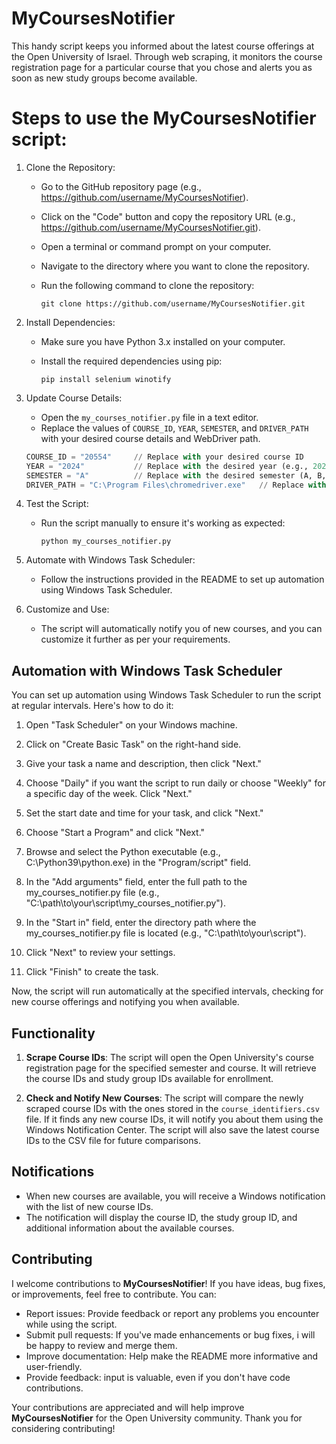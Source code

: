 # MyCoursesNotifier

This handy script keeps you informed about the latest course offerings at the Open University of Israel. Through web scraping, it monitors the course registration page for a particular course that you chose and alerts you as soon as new study groups become available.


# Steps to use the **MyCoursesNotifier** script:

1. Clone the Repository:
   - Go to the GitHub repository page (e.g., https://github.com/username/MyCoursesNotifier).
   - Click on the "Code" button and copy the repository URL (e.g., https://github.com/username/MyCoursesNotifier.git).
   - Open a terminal or command prompt on your computer.
   - Navigate to the directory where you want to clone the repository.
   - Run the following command to clone the repository:

     ```
     git clone https://github.com/username/MyCoursesNotifier.git
     ```

2. Install Dependencies:
   - Make sure you have Python 3.x installed on your computer.
   - Install the required dependencies using pip:

     ```
     pip install selenium winotify
     ```

3. Update Course Details:
   - Open the `my_courses_notifier.py` file in a text editor.
   - Replace the values of `COURSE_ID`, `YEAR`, `SEMESTER`, and `DRIVER_PATH` with your desired course details and WebDriver path.

   ```python
   COURSE_ID = "20554"     // Replace with your desired course ID
   YEAR = "2024"           // Replace with the desired year (e.g., 2024)
   SEMESTER = "A"          // Replace with the desired semester (A, B, or C)
   DRIVER_PATH = "C:\Program Files\chromedriver.exe"   // Replace with the path to your Chrome WebDriver
   ```

5. Test the Script:
   - Run the script manually to ensure it's working as expected:

     ```
     python my_courses_notifier.py
     ```

6. Automate with Windows Task Scheduler:
   - Follow the instructions provided in the README to set up automation using Windows Task Scheduler.

7. Customize and Use:
   - The script will automatically notify you of new courses, and you can customize it further as per your requirements.


## Automation with Windows Task Scheduler

You can set up automation using Windows Task Scheduler to run the script at regular intervals. Here's how to do it:

1. Open "Task Scheduler" on your Windows machine.

2. Click on "Create Basic Task" on the right-hand side.

3. Give your task a name and description, then click "Next."

4. Choose "Daily" if you want the script to run daily or choose "Weekly" for a specific day of the week. Click "Next."

5. Set the start date and time for your task, and click "Next."

6. Choose "Start a Program" and click "Next."

7. Browse and select the Python executable (e.g., C:\Python39\python.exe) in the "Program/script" field.

8. In the "Add arguments" field, enter the full path to the my_courses_notifier.py file (e.g., "C:\path\to\your\script\my_courses_notifier.py").

9. In the "Start in" field, enter the directory path where the my_courses_notifier.py file is located (e.g., "C:\path\to\your\script").

10. Click "Next" to review your settings.

11. Click "Finish" to create the task.

Now, the script will run automatically at the specified intervals, checking for new course offerings and notifying you when available.


## Functionality

1. **Scrape Course IDs**: The script will open the Open University's course registration page for the specified semester and course. It will retrieve the course IDs and study group IDs available for enrollment.

2. **Check and Notify New Courses**: The script will compare the newly scraped course IDs with the ones stored in the `course_identifiers.csv` file. If it finds any new course IDs, it will notify you about them using the Windows Notification Center. The script will also save the latest course IDs to the CSV file for future comparisons.


## Notifications

- When new courses are available, you will receive a Windows notification with the list of new course IDs.
- The notification will display the course ID, the study group ID, and additional information about the available courses.


## Contributing

I welcome contributions to **MyCoursesNotifier**! If you have ideas, bug fixes, or improvements, feel free to contribute. You can:

- Report issues: Provide feedback or report any problems you encounter while using the script.
- Submit pull requests: If you've made enhancements or bug fixes, i will be happy to review and merge them.
- Improve documentation: Help make the README more informative and user-friendly.
- Provide feedback: input is valuable, even if you don't have code contributions.

Your contributions are appreciated and will help improve **MyCoursesNotifier** for the Open University community. Thank you for considering contributing!
